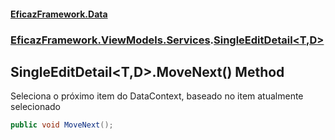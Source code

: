 #### [EficazFramework.Data](EficazFrameworkData.md 'EficazFramework Data')
### [EficazFramework.ViewModels.Services](EficazFrameworkData.md#EficazFramework.ViewModels.Services 'EficazFramework.ViewModels.Services').[SingleEditDetail&lt;T,D&gt;](EficazFramework.ViewModels.Services/SingleEditDetail_T,D_.md 'EficazFramework.ViewModels.Services.SingleEditDetail<T,D>')

## SingleEditDetail<T,D>.MoveNext() Method

Seleciona o próximo item do DataContext, baseado no item atualmente selecionado

```csharp
public void MoveNext();
```